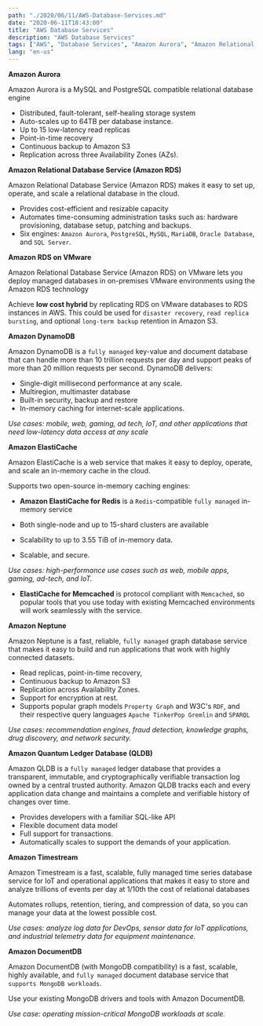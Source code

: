 ```yaml
---
path: "./2020/06/11/AWS-Database-Services.md"
date: "2020-06-11T18:43:00"
title: "AWS Database Services"
description: "AWS Database Services"
tags: ["AWS", "Database Services", "Amazon Aurora", "Amazon Relational Database Service (RDS)", "Amazon RDS on VMware", "Amazon DynamoDB", "Amazon ElastiCache", "ElastiCache for Redis", "ElastiCache for Memcached", "Amazon Neptune", "Amazon Quantum Ledger Database (QLDB)", "Amazon Timestream", "Amazon DocumentDB"]
lang: "en-us"
---
```


__Amazon Aurora__

Amazon Aurora is a MySQL and PostgreSQL compatible relational database engine

- Distributed, fault-tolerant, self-healing storage system
- Auto-scales up to 64TB per database instance.
- Up to 15 low-latency read replicas
- Point-in-time recovery
- Continuous backup to Amazon S3
- Replication across three Availability Zones (AZs).

__Amazon Relational Database Service (Amazon RDS)__

Amazon Relational Database Service (Amazon RDS) makes it easy to set up, operate,
and scale a relational database in the cloud.

- Provides cost-efficient and resizable capacity
- Automates time-consuming administration tasks such as: hardware provisioning,
database setup, patching and backups.
- Six engines: `Amazon Aurora`, `PostgreSQL`, `MySQL`, `MariaDB`,
`Oracle Database`, and `SQL Server`.

__Amazon RDS on VMware__

Amazon Relational Database Service (Amazon RDS)
on VMware lets you deploy managed databases in on-premises VMware environments using the Amazon RDS technology

Achieve __low cost hybrid__ by replicating RDS on VMware databases to RDS instances
in AWS. This could be used for `disaster recovery`, `read replica bursting`, and
optional `long-term backup` retention in Amazon S3.

__Amazon DynamoDB__

Amazon DynamoDB is a `fully managed` key-value and document database that can
handle more than 10 trillion requests per day and support peaks of more than
20 million requests per second. DynamoDB delivers:

- Single-digit millisecond performance at any scale.
- Multiregion, multimaster database  
- Built-in security, backup and restore
- In-memory caching for internet-scale applications.

_Use cases: mobile, web, gaming, ad tech, IoT, and other applications that
need low-latency data access at any scale_

__Amazon ElastiCache__

Amazon ElastiCache is a web service that makes it easy to deploy, operate,
and scale an in-memory cache in the cloud.

Supports two open-source in-memory caching engines:

- __Amazon ElastiCache for Redis__ is a `Redis`-compatible `fully managed` in-memory service

 - Both single-node and up to 15-shard clusters are available
 - Scalability to up to 3.55 TiB of in-memory data.
 - Scalable, and secure.

 _Use cases: high-performance use cases such as web, mobile apps, gaming, ad-tech, and IoT._

- __ElastiCache for Memcached__ is protocol compliant with `Memcached`, so
popular tools that you use today with existing Memcached environments will work
seamlessly with the service.

__Amazon Neptune__

Amazon Neptune is a fast, reliable, `fully managed` graph database service that
makes it easy to build and run applications that work with highly connected datasets.

- Read replicas, point-in-time recovery,
- Continuous backup to Amazon S3
- Replication across Availability Zones.
- Support for encryption at rest.
- Supports popular graph models `Property Graph` and W3C's `RDF`, and their
respective query languages `Apache TinkerPop Gremlin` and `SPARQL`

_Use cases: recommendation engines, fraud detection, knowledge graphs, drug
discovery, and network security._

__Amazon Quantum Ledger Database (QLDB)__

Amazon QLDB is a `fully managed` ledger database that provides a transparent,
immutable, and cryptographically verifiable transaction log ‎owned by a central
trusted authority. Amazon QLDB tracks each and every application data change
and maintains a complete and verifiable history of changes over time.

- Provides developers with a familiar SQL-like API
- Flexible document data model
- Full support for transactions.
- Automatically scales to support the demands of your application.

__Amazon Timestream__

Amazon Timestream is a fast, scalable, fully managed time series database
service for IoT and operational applications that makes it easy to store and
analyze trillions of events per day at 1/10th the cost of relational databases

Automates rollups, retention, tiering, and compression of data, so you can
manage your data at the lowest possible cost.

_Use cases: analyze log data for DevOps, sensor data for IoT applications,
and industrial telemetry data for equipment maintenance._

__Amazon DocumentDB__

Amazon DocumentDB (with MongoDB compatibility) is a fast, scalable, highly
available, and `fully managed` document database service that `supports MongoDB workloads`.

Use your existing MongoDB drivers and tools with Amazon DocumentDB.

_Use case: operating mission-critical MongoDB workloads at scale._
